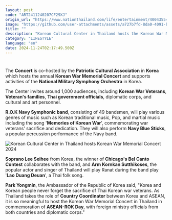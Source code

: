 ```yaml
---
layout: post
code: "ART2411240207CF29XJ"
origin_url: "https://www.nationthailand.com/life/entertainment/40043554"
image: "https://github.com/user-attachments/assets/a727b7fd-8da0-4091-b51f-953eda185ba8"
title: ""
description: "Korean Cultural Center in Thailand hosts the Korean War Memorial Concert 2024 by R.O.K Navy Symphonic band on November 26 at 7pm at KBANK Siam PIC Ganesha Theatre."
category: "LIFESTYLE"
language: "en"
date: 2024-11-24T02:17:49.500Z
---
```


# 









The **Concert** is co-hosted by the **Patriotic Cultural Association** in **Korea** which hosts the annual **Korean War Memorial Concert** and supports activities of the **National Military Symphony Orchestra** in Korea.

The Center invites around 1,000 audiences, including **Korean War Veterans**, **Veteran's families**, **Thai government officials**, diplomatic corps, and cultural and art personnel.

**R.O.K Navy Symphonic band**, consisting of 49 bandsmen, will play various genres of music such as Korean traditional music, Pop, and martial music including the song '**Memories of Korean War**', commemorating war veterans' sacrifice and dedication. They will also perform **Navy Blue Sticks**, a popular percussion performance of the Navy band.

  ![Korean Cultural Center in Thailand hosts Korean War Memorial Concert 2024](https://github.com/user-attachments/assets/2090c021-ccd6-40e5-9900-72a97eca441b)

**Soprano Lee Seihee** from Korea, the winner of **Chicago's Bel Canto Contest** collaborates with the band, and **Arm Kornkan Sutthikoses**, the popular actor and singer of Thailand will play Ranat during the band play '**Lao Duang Deuan**', a Thai folk song.

**Park Yongmin**, the Ambassador of the Republic of Korea said, "Korea and Korean people never forget the sacrifice of Thai Korean war veterans. As Thailand takes the role of **Country Coordinator** between Korea and ASEAN, it is so meaningful to host the Korean War Memorial Concert in Thailand in commemoration of **ASEAN-ROK Day**, with foreign ministry officials from both countries and diplomatic corps."